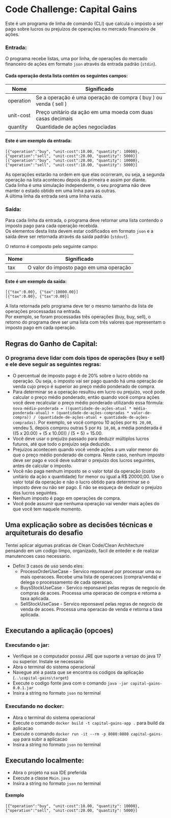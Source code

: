 # Code Challenge: Capital Gains

Este é um programa de linha de comando (CLI) que calcula o imposto a ser pago sobre lucros ou prejuízos de operações no mercado financeiro de ações.



### Entrada:

O programa recebe listas, uma por linha, de operações do mercado financeiro de ações em formato `json` através da entrada padrão (`stdin`). 

#### Cada operação desta lista contém os seguintes campos:

| Nome      | Significado                                                      |
|-----------|------------------------------------------------------------------|
| operation | Se a operação é uma operação de compra ( buy ) ou venda ( sell ) |
| unit-cost | Preço unitário da ação em uma moeda com duas casas decimais      |
| quantity  | Quantidade de ações negociadas                                   |

#### Este é um exemplo da entrada:

```
[{"operation":"buy", "unit-cost":10.00, "quantity": 10000},
{"operation":"sell", "unit-cost":20.00, "quantity": 5000}]
[{"operation":"buy", "unit-cost":20.00, "quantity": 10000},
{"operation":"sell", "unit-cost":10.00, "quantity": 5000}]
```
As operações estarão na ordem em que elas ocorreram, ou seja, a segunda operação na lista aconteceu
depois da primeira e assim por diante.\
Cada linha é uma simulação independente, o seu programa não deve manter o estado obtido em uma linha para as outras.\
A última linha da entrada será uma linha vazia.

### Saída:

Para cada linha da entrada, o programa deve retornar uma lista contendo o imposto pago para cada operação
recebida.\
Os elementos desta lista devem estar codificados em formato `json` e a saída deve ser retornada
através da saída padrão (`stdout`). 

O retorno é composto pelo seguinte campo:

| Nome | Significado                             |
|------|-----------------------------------------|
| tax  | O valor do imposto pago em uma operação |

#### Este é um exemplo da saída:

```
[{"tax":0.00}, {"tax":10000.00}]
[{"tax":0.00}, {"tax":0.00}]
```
A lista retornada pelo programa deve ter o mesmo tamanho da lista de operações processadas na entrada.\
Por exemplo, se foram processadas três operações (buy, buy, sell), o retorno do programa deve ser uma lista com três valores que representam o imposto pago em cada operação.


## Regras do Ganho de Capital:

### O programa deve lidar com dois tipos de operações (buy e sell) e ele deve seguir as seguintes regras:

- O percentual de imposto pago é de 20% sobre o lucro obtido na operação. Ou seja, o imposto vai ser pago quando há uma operação de venda cujo preço é superior ao preço médio ponderado de compra.
- Para determinar se a operação resultou em lucro ou prejuízo, você pode calcular o preço médio ponderado, então quando você compra ações você deve recalcular o preço médio ponderado utilizando essa fórmula: `nova-média-ponderada = ((quantidade-de-ações-atual * média-ponderada-atual) + (quantidade-de-ações-compradas * valor-de-compra)) / (quantidade-de-ações-atual + quantidade-de-ações-compradas)`. Por exemplo, se você comprou 10 ações por `R$ 20,00`, vendeu 5, depois comprou outras 5 por `R$ 10,00`, a média ponderada é ((5 x 20.00) + (5 x 10.00)) / (5 + 5) = 15.00.
-  Você deve usar o prejuízo passado para deduzir múltiplos lucros futuros, até que todo o prejuízo seja deduzido.
- Prejuízos acontecem quando você vende ações a um valor menor do que o preço médio ponderado de
compra. Neste caso, nenhum imposto deve ser pago e você deve subtrair o prejuízo dos lucros seguintes, antes de calcular o imposto.
- Você não paga nenhum imposto se o valor total da operação (custo unitário da ação x quantidade) for menor ou igual a R$ 20000,00. Use o valor total da operação e não o lucro obtido para determinar se o imposto deve ou não ser pago. E não se esqueça de deduzir o prejuízo dos lucros seguintes.
- Nenhum imposto é pago em operações de compra. 
- Você pode assumir que nenhuma operação vai vender mais ações do que você tem naquele momento.


## Uma explicação sobre as decisões técnicas e arquiteturais do desafio

Tentei aplicar algumas praticas de Clean Code/Clean Architecture pensando em um codigo limpo, organizado, facil de enteder e de realizar manutencoes caso necessario.

* Defini 3 casos de uso sendo eles:
  * ProcessOrderUseCase - Servico reponsavel por processar uma ou mais operacoes. Recebe uma lista de operacoes (compra/venda) e delega o processamento de cada operacao.
  * BuysStockUseCase - Servico reponsavel pelas regras de negocio de compras de acoes. Processa uma operacao de compra e retorna a taxa aplicada.
  * SellStockUseCase - Servico reponsavel pelas regras de negocio de venda de acoes. Processa uma operacao de venda e retorna a taxa aplicada.


## Executando a aplicação (opcoes)

### Executando o jar:
- Verifique se o computador possui JRE que suporte a versao do java 17 ou superior. Instale se necessario
- Abra o terminal do sistema operacional
- Navegue até a pasta que se encontra os codigos da aplicação (`..\capital-gains\target`)
- Execute o codigo fonte java com o comando  `java -jar capital-gains-0.0.1.jar`
- Insira a string no formato `json` no terminal

### Executando no docker:
- Abra o terminal do sistema operacional
- Execute o comando `docker build -t capital-gains-app .` para build da aplicacao
- Execute o comando `docker run -it --rm -p 8080:8080 capital-gains-app` para subir a aplicacao
- Insira a string no formato `json` no terminal

## Executando localmente:
- Abra o projeto na sua IDE preferida
- Execute a classe `Main.java`
- Insira a string no formato `json` no terminal

#### Exemplo
```
[{"operation":"buy", "unit-cost":10.00, "quantity": 10000}, {"operation":"sell", "unit-cost":20.00, "quantity": 5000}]
```
